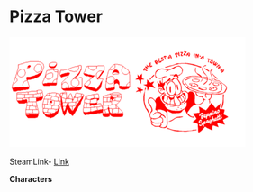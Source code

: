 # Pizza Tower

![Image](Images/Banner.png)

SteamLink- [Link](https://store.steampowered.com/app/2231450/Pizza_Tower/)

**Characters**



